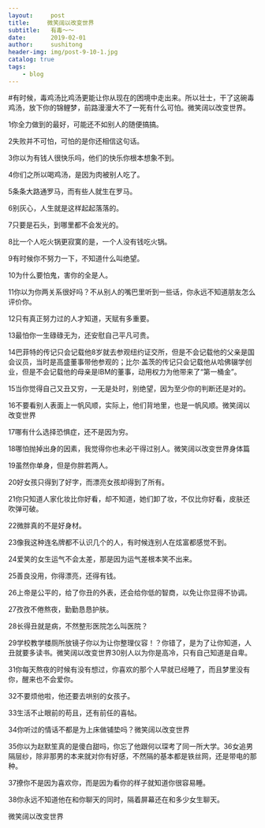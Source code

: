 ```yaml
---
layout:     post
title:     微笑阔以改变世界
subtitle:   有毒～～
date:       2019-02-01
author:     sushitong
header-img: img/post-9-10-1.jpg
catalog: true
tags:
    - blog
---
```


#有时候，毒鸡汤比鸡汤更能让你从现在的困境中走出来。所以壮士，干了这碗毒鸡汤，放下你的锦鲤梦，前路漫漫大不了一死有什么可怕。微笑阔以改变世界。

1你全力做到的最好，可能还不如别人的随便搞搞。

2失败并不可怕，可怕的是你还相信这句话。

3你以为有钱人很快乐吗，他们的快乐你根本想象不到。

4你们之所以喝鸡汤，是因为肉被别人吃了。

5条条大路通罗马，而有些人就生在罗马。

6别灰心，人生就是这样起起落落的。

7只要是石头，到哪里都不会发光的。

8比一个人吃火锅更寂寞的是，一个人没有钱吃火锅。

9有时候你不努力一下，不知道什么叫绝望。

10为什么要怕鬼，害你的全是人。

11你以为你两关系很好吗？不从别人的嘴巴里听到一些话，你永远不知道朋友怎么评价你。

12只有真正努力过的人才知道，天赋有多重要。

13最怕你一生碌碌无为，还安慰自己平凡可贵。

14巴菲特的传记只会记载他8岁就去参观纽约证交所，但是不会记载他的父亲是国会议员，当时是高盛董事带他参观的；比尔·盖茨的传记只会记载他从哈佛辍学创业，但是不会记载他的母亲是IBM的董事，动用权力为他带来了“第一桶金”。

15当你觉得自己又丑又穷，一无是处时，别绝望，因为至少你的判断还是对的。

16不要看别人表面上一帆风顺，实际上，他们背地里，也是一帆风顺。微笑阔以改变世界

17哪有什么选择恐惧症，还不是因为穷。

18哪怕抛掉出身的因素，我觉得你也未必干得过别人。微笑阔以改变世界身体篇

19虽然你单身，但是你胖若两人。

20好女孩只得到了好字，而漂亮女孩却得到了所有。

21你只知道人家化妆比你好看，却不知道，她们卸了妆，不仅比你好看，皮肤还吹弹可破。

22微胖真的不是好身材。

23像我这种连名牌都不认识几个的人，有时候连别人在炫富都感觉不到。

24爱笑的女生运气不会太差，那是因为运气差根本笑不出来。

25善良没用，你得漂亮，还得有钱。

26上帝是公平的，给了你丑的外表，还会给你低的智商，以免让你显得不协调。

27孜孜不倦熬夜，勤勤恳恳护肤。

28长得丑就是病，不然整形医院怎么叫医院？

29学校教学楼厕所放镜子你以为让你整理仪容！？你错了，是为了让你知道，人丑就要多读书。微笑阔以改变世界30别人以为你是高冷，只有自己知道是自卑。

31你每天熬夜的时候有没有想过，你喜欢的那个人早就已经睡了，而且梦里没有你，醒来也不会爱你。

32不要烦他啦，他还要去哄别的女孩子。

33生活不止眼前的苟且，还有前任的喜帖。

34你听过的情话不都是为上床做铺垫吗？微笑阔以改变世界

35你以为赵默笙真的是傻白甜吗，你忘了他跟何以琛考了同一所大学。36女追男隔层纱，除非那男的本来就对你有好感，不然隔的基本都是铁丝网，还是带电的那种。

37撩你不是因为喜欢你，而是因为看你的样子就知道你很容易睡。

38你永远不知道他在和你聊天的同时，隔着屏幕还在和多少女生聊天。


微笑阔以改变世界




